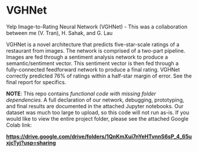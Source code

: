 # VGHNet
Yelp Image-to-Rating Neural Network (VGHNet) - This was a collaboration between me (V. Tran), H. Sahak, and G. Lau

VGHNet is a novel architecture that predicts five-star-scale ratings of a restaurant from images. The network is comprised of a two-part pipeline. Images are fed through a sentiment analysis network to produce a semantic/sentiment vector. This sentiment vector is then fed through a fully-connected feedforward network to produce a final rating. 
VGHNet correctly predicted 76% of ratings within a half-star margin of error. See the final report for specifics.

**NOTE**: This repo contains *functional code with missing folder dependencies*. A full declaration of our network, debugging, prototyping, and final results are documented in the attached Jupyter notebooks. Our dataset was much too large to upload, so this code will not run as-is. If you would like to view the entire project folder, please see the attached Google Colab link:

**https://drive.google.com/drive/folders/1QnKmXui7nYeHTvnnS6sP_4_65uxjcTyj?usp=sharing**
